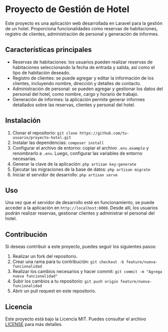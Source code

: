 # Proyecto de Gestión de Hotel

Este proyecto es una aplicación web desarrollada en Laravel para la gestión de un hotel. Proporciona funcionalidades como reservas de habitaciones, registro de clientes, administración de personal y generación de informes.

## Características principales

- Reservas de habitaciones: los usuarios pueden realizar reservas de habitaciones seleccionando la fecha de entrada y salida, así como el tipo de habitación deseado.
- Registro de clientes: se puede agregar y editar la información de los clientes, incluyendo nombre, dirección y detalles de contacto.
- Administración de personal: se pueden agregar y gestionar los datos del personal del hotel, como nombre, cargo y horario de trabajo.
- Generación de informes: la aplicación permite generar informes detallados sobre las reservas, clientes y personal del hotel.

## Instalación

1. Clonar el repositorio: `git clone https://github.com/tu-usuario/proyecto-hotel.git`
2. Instalar las dependencias: `composer install`
3. Configurar el archivo de entorno: copiar el archivo `.env.example` y renombrarlo a `.env`. Luego, configurar las variables de entorno necesarias.
4. Generar la clave de la aplicación: `php artisan key:generate`
5. Ejecutar las migraciones de la base de datos: `php artisan migrate`
6. Iniciar el servidor de desarrollo: `php artisan serve`

## Uso

Una vez que el servidor de desarrollo esté en funcionamiento, se puede acceder a la aplicación en `http://localhost:8000`. Desde allí, los usuarios podrán realizar reservas, gestionar clientes y administrar el personal del hotel.

## Contribución

Si deseas contribuir a este proyecto, puedes seguir los siguientes pasos:

1. Realizar un fork del repositorio.
2. Crear una rama para tu contribución: `git checkout -b feature/nueva-funcionalidad`
3. Realizar los cambios necesarios y hacer commit: `git commit -m "Agrega nueva funcionalidad"`
4. Subir los cambios a tu repositorio: `git push origin feature/nueva-funcionalidad`
5. Abrir un pull request en este repositorio.

## Licencia

Este proyecto está bajo la Licencia MIT. Puedes consultar el archivo [LICENSE](LICENSE) para más detalles.
